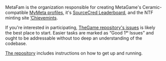 MetaFam is the organization responsible for creating MetaGame's Ceramic-compatible [MyMeta profiles](//metagame.wtf/me), it's [SourceCred Leaderboard](//metagame.wtf/players), and the NTF minting site [’Chievemints](//chiev.es).

If you're interested in participating, [TheGame repository's issues](//github.com/MetaFam/TheGame/issues) is likely the best place to start. Easier tasks are marked as “Good 1ˢᵗ Issues” and ought to be addressable without too deep an understanding of the codebase.

[The repository](//github.com/MetaFam/TheGame) includes instructions on how to get up and running.